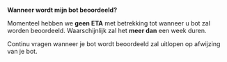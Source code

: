 **Wanneer wordt mijn bot beoordeeld?**

Momenteel hebben we **geen ETA** met betrekking tot wanneer u bot zal worden beoordeeld. Waarschijnlijk zal het **meer dan** een week duren.

Continu vragen wanneer je bot wordt beoordeeld zal uitlopen op afwijzing van je bot.